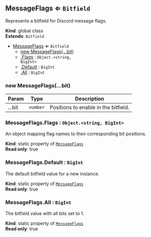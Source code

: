<a name="MessageFlags"></a>

## MessageFlags ⇐ <code>Bitfield</code>
Represents a bitfield for Discord message flags.

**Kind**: global class  
**Extends**: <code>Bitfield</code>  

* [MessageFlags](#MessageFlags) ⇐ <code>Bitfield</code>
    * [new MessageFlags(...bit)](#new_MessageFlags_new)
    * [.Flags](#MessageFlags.Flags) : <code>Object.&lt;string, BigInt&gt;</code>
    * [.Default](#MessageFlags.Default) : <code>BigInt</code>
    * [.All](#MessageFlags.All) : <code>BigInt</code>

<a name="new_MessageFlags_new"></a>

### new MessageFlags(...bit)

| Param | Type | Description |
| --- | --- | --- |
| ...bit | <code>number</code> | Positions to enable in the bitfield. |

<a name="MessageFlags.Flags"></a>

### MessageFlags.Flags : <code>Object.&lt;string, BigInt&gt;</code>
An object mapping flag names to their corresponding bit positions.

**Kind**: static property of [<code>MessageFlags</code>](#MessageFlags)  
**Read only**: true  
<a name="MessageFlags.Default"></a>

### MessageFlags.Default : <code>BigInt</code>
The default bitfield value for a new instance.

**Kind**: static property of [<code>MessageFlags</code>](#MessageFlags)  
**Read only**: true  
<a name="MessageFlags.All"></a>

### MessageFlags.All : <code>BigInt</code>
The bitfield value with all bits set to 1.

**Kind**: static property of [<code>MessageFlags</code>](#MessageFlags)  
**Read only**: true  
